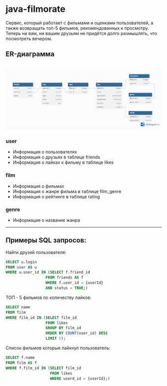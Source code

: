 # java-filmorate

Cервис, который работает с фильмами и оценками пользователей, а также возвращать топ-5 фильмов, рекомендованных к просмотру. Теперь ни вам, ни вашим друзьям не придётся долго размышлять, что посмотреть вечером.

## ER-диаграмма

![filmorate ER](/assets/images/er.png)
---
### user
- Информация о пользователях
- Информация о друзьях в таблице friends
- Информация о лайках к фильму в таблице likes

### film
- Информация о фильмах
- Информация о жанре фильма в таблице film_genre
- Информация о рейтинге в таблице rating

### genre
- Информация о название жанра

---

## Примеры SQL запросов:

Найти друзей пользователя:
```sql
SELECT u.login
FROM user AS u
WHERE u.user_id IN (SELECT f.friend_id
                  FROM friends AS f
                  WHERE f.user_id = {userId} 
                  AND status = TRUE;)
```


ТОП - 5 фильмов по количеству лайков:

```sql
SELECT name
FROM film
WHERE film_id IN (SELECT film_id
                  FROM likes
                  GROUP BY film_id
                  ORDER BY COUNT(user_id) DESC
                  LIMIT 5);
```

Список фильмов которые лайкнул пользователь:

```sql
SELECT f.name
FROM film AS f
WHERE f.film_id IN (SELECT film_id
                    FROM likes 
                    WHERE userd_id = {userId};)
```